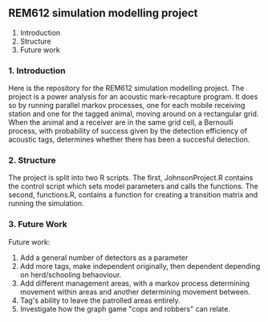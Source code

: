 <!-- A readme for the REM612 project repository -->

## REM612 simulation modelling project

1. Introduction
2. Structure
3. Future work

### 1. Introduction

Here is the repository for the REM612 simulation modelling project. The project is a power analysis for an acoustic mark-recapture program. It does so by running parallel markov processes, one for each mobile receiving station and one for the tagged animal, moving around on a rectangular grid. When the animal and a receiver are in the same grid cell, a Bernoulli process, with probability of success given by the detection efficiency of acoustic tags, determines whether there has been a succesful detection.

### 2. Structure

The project is split into two R scripts. The first, JohnsonProject.R contains the control script which sets model parameters and calls the functions. The second, functions.R, contains a function for creating a transition matrix and running the simulation.

### 3. Future Work

Future work:
  1. Add a general number of detectors as a parameter
  2. Add more tags, make independent originally, then dependent depending on herd/schooling behaoviour.
  3. Add different management areas, with a markov process determining movement within areas and another determining movement between.
  4. Tag's ability to leave the patrolled areas entirely.
  5. Investigate how the graph game "cops and robbers" can relate.
